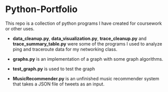 # Python-Portfolio

This repo is a collection of python programs I have created for coursework or other uses. 

* **data\_cleanup.py**, **data\_visualization.py**, **trace\_cleanup.py** and **trace\_summary\_table.py** were some of the programs I used to analyze ping and traceroute data for my networking class. 

* **graphs.py** is an implementation of a graph with some graph algorithms. 
* **test\_graph.py** is used to test the graph

* **MusicRecommender.py** is an unfinished music recommender system that takes a JSON file of tweets as an input.


